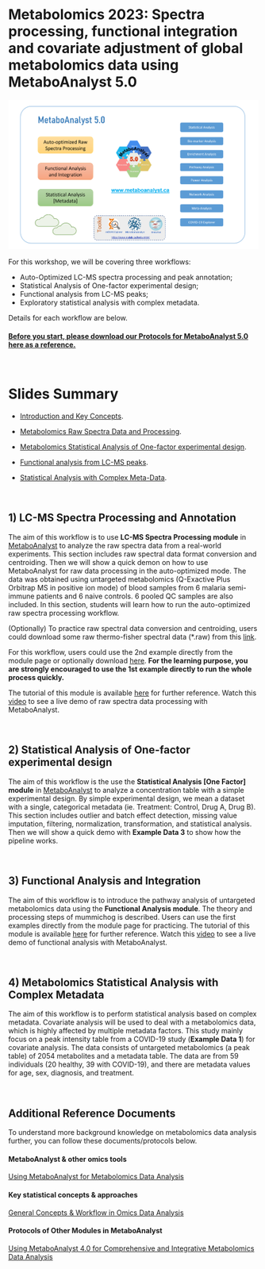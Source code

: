 # Metabolomics 2023: Spectra processing, functional integration and covariate adjustment of global metabolomics data using MetaboAnalyst 5.0

![alt text](https://github.com/xia-lab/Metabolomics2019/blob/master/metabolomics2022_xialab.png)

For this workshop, we will be covering three workflows: 
* Auto-Optimized LC-MS spectra processing and peak annotation;
* Statistical Analysis of One-factor experimental design;
* Functional analysis from LC-MS peaks; 
* Exploratory statistical analysis with complex metadata. 

Details for each workflow are below. 

#### <ins>Before you start, please download our Protocols for MetaboAnalyst 5.0 [here](https://www.nature.com/articles/s41596-022-00710-w) as a reference.</ins>

<br/>

# Slides Summary

- [Introduction and Key Concepts](https://github.com/xia-lab/Metabolomics_2023/blob/main/intro.pdf).
- [Metabolomics Raw Spectra Data and Processing](https://github.com/xia-lab/Metabolomics_2023/blob/main/section_1_LCMS_processing.pdf).
- [Metabolomics Statistical Analysis of One-factor experimental design](https://github.com/xia-lab/Metabolomics_2023/blob/main/section_2_basic_stats.pdf).

- [Functional analysis from LC-MS peaks](https://github.com/xia-lab/Metabolomics_2023/blob/main/section_3_functional_analysis.pdf).
- [Statistical Analysis with Complex Meta-Data](https://github.com/xia-lab/Metabolomics2019/blob/master/2022_section3_complex_metadata.pdf).

<br/>

## 1) LC-MS Spectra Processing and Annotation

The aim of this workflow is to use **LC-MS Spectra Processing module** in [MetaboAnalyst](https://www.metaboanalyst.ca/) to analyze the raw spectra data from a real-world experiments. This section includes raw spectral data format conversion and centroiding. Then we will show a quick demon on how to use MetaboAnalyst for raw data processing in the auto-optimized mode. The data was obtained using untargeted metabolomics (Q-Exactive Plus Orbitrap MS in positive ion mode) of blood samples from 6 malaria semi-immune patients and 6 naive controls. 6 pooled QC samples are also included. In this section, students will learn how to run the auto-optimized raw spectra processing workflow.

(Optionally) To practice raw spectral data conversion and centroiding, users could download some raw thermo-fisher spectral data (*.raw) from this [link](https://drive.google.com/file/d/17HwDYqISi60bSUEAghQYSzikkuw89n-9/view?usp=sharing).

For this workflow, users could use the 2nd example directly from the module page or optionally download [here](https://www.dropbox.com/s/ift0zrkh0rx3v80/malaria_raw.zip?dl=0). **For the learning purpose, you are strongly encouraged to use the 1st example directly to run the whole process quickly.**

The tutorial of this module is available [here](https://www.xialab.ca/api/download/metaboanalyst/1_Raw_Spectral_Processing.pdf) for further reference. Watch this [video](https://youtu.be/NSwc7Ywvbpw) to see a live demo of raw spectra data processing with MetaboAnalyst.

<br/>

## 2) Statistical Analysis of One-factor experimental design

The aim of this workflow is the use the **Statistical Analysis [One Factor] module** in [MetaboAnalyst](https://www.metaboanalyst.ca/) to analyze a concentration table with a simple experimental design. By simple experimental design, we mean a dataset with a single, categorical metadata (ie. Treatment: Control, Drug A, Drug B). This section includes outlier and batch effect detection, missing value imputation, filtering, normalization, transformation, and statistical analysis. Then we will show a quick demo with **Example Data 3** to show how the pipeline works. 



<br/>

## 3) Functional Analysis and Integration 

The aim of this workflow is to introduce the pathway analysis of untargeted metabolomics data using the **Functional Analysis module**. The theory and processing steps of mummichog is described. Users can use the first examples directly from the module page for practicing. 
The tutorial of this module is available [here]([https://www.xialab.ca/api/download/metaboanalyst/2_Functional_Analysis.pdf]) for further reference. Watch this [video](https://youtu.be/NSwc7Ywvbpw) to see a live demo of functional analysis with MetaboAnalyst.

<br/>

## 4) Metabolomics Statistical Analysis with Complex Metadata

The aim of this workflow is to perform statistical analysis based on complex metadata. Covariate analysis will be used to deal with a metabolomics data, which is highly affected by multiple metadata factors. This study mainly focus on a peak intensity table from a COVID-19 study (**Example Data 1**) for covariate analysis. The data consists of untargeted metabolomics (a peak table) of 2054 metabolites and a metadata table. The data are from 59 individuals (20 healthy, 39 with COVID-19), and there are metadata values for age, sex, diagnosis, and treatment. 

<br/>

## Additional Reference Documents

To understand more background knowledge on metabolomics data analysis further, you can follow these documents/protocols below. 

#### MetaboAnalyst & other omics tools
[Using MetaboAnalyst for Metabolomics Data Analysis](https://www.dropbox.com/s/7uxzeacpgx6zjux/Metabolomics_MetaboAnalyst_Intro_2022.pptx?dl=0)

#### Key statistical concepts & approaches
[General Concepts & Workflow in Omics Data Analysis](https://www.dropbox.com/s/stsp01glned47gg/Metabolomics_Stats_Intro_2022.pptx?dl=0)

#### Protocols of Other Modules in MetaboAnalyst
[Using MetaboAnalyst 4.0 for Comprehensive and Integrative Metabolomics Data Analysis](https://currentprotocols.onlinelibrary.wiley.com/doi/10.1002/cpbi.86)
